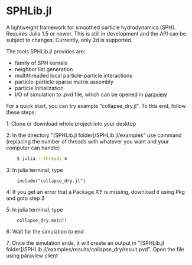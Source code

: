 # SPHLib.jl
A lightweight framework for smoothed particle hydrodynamics (SPH). Requires Julia 1.5 or newer.
This is still in development and the API can be subject to changes. Currently, only 2d is supported. 

The tools SPHLib.jl provides are:
+ family of SPH kernels
+ neighbor list generation
+ multithreaded local particle-particle interactions
+ particle-particle sparse matrix assembly
+ particle initialization
+ I/O of simulation to .pvd file, which can be opened in [paraview](https://www.paraview.org/)

For a quick start, you can try example "collapse_dry.jl". To this end, follow these steps:

1: Clone or download whole project into your desktop

2: In the directory "[SPHLib.jl folder]/SPHLib.jl/examples" use command (replacing the number of threads with whatever you want and your computer can handle) 
```bash
    $ julia --threads 4
```
    
3: In julia terminal, type 
```@repl
    include("collapse_dry.jl")
```

4: If you get an error that a Package XY is missing, download it using Pkg and goto step 3

5: In julia terminal, type 
```@repl
    collapse_dry.main()
```

6: Wait for the simulation to end

7: Once the simulation ends, it will create an output in "[SPHLib.jl folder]/SPHLib.jl/examples/results/collapse_dry/result.pvd". Open the file using paraview client